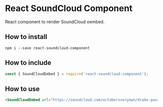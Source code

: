 # React SoundCloud Component
React component to render SoundCloud oembed.

## How to install
```shell
npm i --save react-soundcloud-component
```

## How to include
```javascript
const { SoundCloudEmbed } = require('react-soundcloud-component');
```

## How to use
```html
<SoundCloudEmbed url="https://soundcloud.com/octobersveryown/drake-passionfruit" />
```

